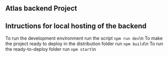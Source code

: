 ## Atlas backend Project

## Intructions for local hosting of the backend

To run the development environment run the script `npm run dev`\n
To make the project ready to deploy in the distribution folder run `npm build`\n
To run the ready-to-deploy folder run `npm start`\n
